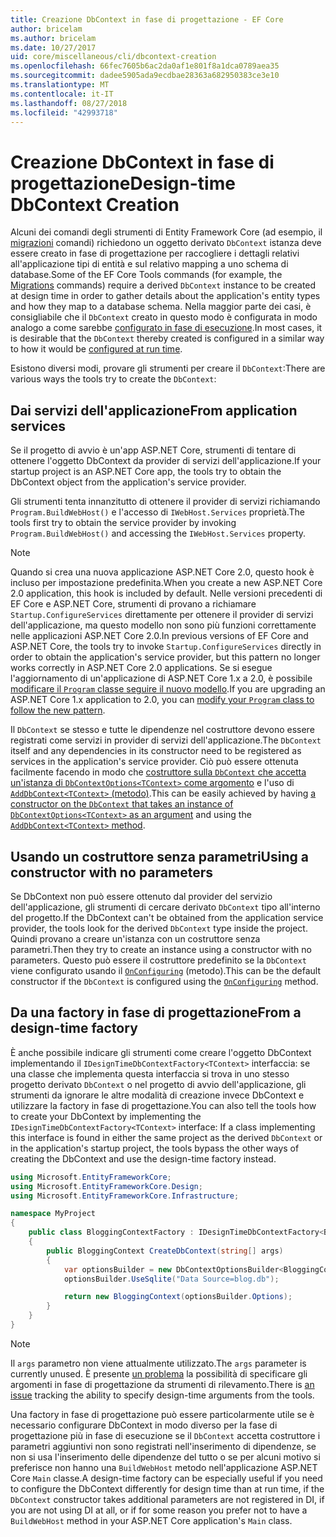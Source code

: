 ```yaml
---
title: Creazione DbContext in fase di progettazione - EF Core
author: bricelam
ms.author: bricelam
ms.date: 10/27/2017
uid: core/miscellaneous/cli/dbcontext-creation
ms.openlocfilehash: 66fec7605b6ac2da0af1e801f8a1dca0789aea35
ms.sourcegitcommit: dadee5905ada9ecdbae28363a682950383ce3e10
ms.translationtype: MT
ms.contentlocale: it-IT
ms.lasthandoff: 08/27/2018
ms.locfileid: "42993718"
---
```

<a name="design-time-dbcontext-creation"></a><span data-ttu-id="b84d2-102">Creazione DbContext in fase di progettazione</span><span class="sxs-lookup"><span data-stu-id="b84d2-102">Design-time DbContext Creation</span></span>
==============================
<span data-ttu-id="b84d2-103">Alcuni dei comandi degli strumenti di Entity Framework Core (ad esempio, il [migrazioni][1] comandi) richiedono un oggetto derivato `DbContext` istanza deve essere creato in fase di progettazione per raccogliere i dettagli relativi all'applicazione tipi di entità e sul relativo mapping a uno schema di database.</span><span class="sxs-lookup"><span data-stu-id="b84d2-103">Some of the EF Core Tools commands (for example, the [Migrations][1] commands) require a derived `DbContext` instance to be created at design time in order to gather details about the application's entity types and how they map to a database schema.</span></span> <span data-ttu-id="b84d2-104">Nella maggior parte dei casi, è consigliabile che il `DbContext` creato in questo modo è configurata in modo analogo a come sarebbe [configurato in fase di esecuzione][2].</span><span class="sxs-lookup"><span data-stu-id="b84d2-104">In most cases, it is desirable that the `DbContext` thereby created is configured in a similar way to how it would be [configured at run time][2].</span></span>

<span data-ttu-id="b84d2-105">Esistono diversi modi, provare gli strumenti per creare il `DbContext`:</span><span class="sxs-lookup"><span data-stu-id="b84d2-105">There are various ways the tools try to create the `DbContext`:</span></span>

<a name="from-application-services"></a><span data-ttu-id="b84d2-106">Dai servizi dell'applicazione</span><span class="sxs-lookup"><span data-stu-id="b84d2-106">From application services</span></span>
-------------------------
<span data-ttu-id="b84d2-107">Se il progetto di avvio è un'app ASP.NET Core, strumenti di tentare di ottenere l'oggetto DbContext da provider di servizi dell'applicazione.</span><span class="sxs-lookup"><span data-stu-id="b84d2-107">If your startup project is an ASP.NET Core app, the tools try to obtain the DbContext object from the application's service provider.</span></span>

<span data-ttu-id="b84d2-108">Gli strumenti tenta innanzitutto di ottenere il provider di servizi richiamando `Program.BuildWebHost()` e l'accesso di `IWebHost.Services` proprietà.</span><span class="sxs-lookup"><span data-stu-id="b84d2-108">The tools first try to obtain the service provider by invoking `Program.BuildWebHost()` and accessing the `IWebHost.Services` property.</span></span>

> [!NOTE]
> <span data-ttu-id="b84d2-109">Quando si crea una nuova applicazione ASP.NET Core 2.0, questo hook è incluso per impostazione predefinita.</span><span class="sxs-lookup"><span data-stu-id="b84d2-109">When you create a new ASP.NET Core 2.0 application, this hook is included by default.</span></span> <span data-ttu-id="b84d2-110">Nelle versioni precedenti di EF Core e ASP.NET Core, strumenti di provano a richiamare `Startup.ConfigureServices` direttamente per ottenere il provider di servizi dell'applicazione, ma questo modello non sono più funzioni correttamente nelle applicazioni ASP.NET Core 2.0.</span><span class="sxs-lookup"><span data-stu-id="b84d2-110">In previous versions of EF Core and ASP.NET Core, the tools try to invoke `Startup.ConfigureServices` directly in order to obtain the application's service provider, but this pattern no longer works correctly in ASP.NET Core 2.0 applications.</span></span> <span data-ttu-id="b84d2-111">Se si esegue l'aggiornamento di un'applicazione di ASP.NET Core 1.x a 2.0, è possibile [modificare il `Program` classe seguire il nuovo modello][3].</span><span class="sxs-lookup"><span data-stu-id="b84d2-111">If you are upgrading an ASP.NET Core 1.x application to 2.0, you can [modify your `Program` class to follow the new pattern][3].</span></span>

<span data-ttu-id="b84d2-112">Il `DbContext` se stesso e tutte le dipendenze nel costruttore devono essere registrati come servizi in provider di servizi dell'applicazione.</span><span class="sxs-lookup"><span data-stu-id="b84d2-112">The `DbContext` itself and any dependencies in its constructor need to be registered as services in the application's service provider.</span></span> <span data-ttu-id="b84d2-113">Ciò può essere ottenuta facilmente facendo in modo che [costruttore sulla `DbContext` che accetta un'istanza di `DbContextOptions<TContext>` come argomento][4] e l'uso di [`AddDbContext<TContext>` (metodo)][5].</span><span class="sxs-lookup"><span data-stu-id="b84d2-113">This can be easily achieved by having [a constructor on the `DbContext` that takes an instance of `DbContextOptions<TContext>` as an argument][4] and using the [`AddDbContext<TContext>` method][5].</span></span>

<a name="using-a-constructor-with-no-parameters"></a><span data-ttu-id="b84d2-114">Usando un costruttore senza parametri</span><span class="sxs-lookup"><span data-stu-id="b84d2-114">Using a constructor with no parameters</span></span>
--------------------------------------
<span data-ttu-id="b84d2-115">Se DbContext non può essere ottenuto dal provider del servizio dell'applicazione, gli strumenti di cercare derivato `DbContext` tipo all'interno del progetto.</span><span class="sxs-lookup"><span data-stu-id="b84d2-115">If the DbContext can't be obtained from the application service provider, the tools look for the derived `DbContext` type inside the project.</span></span> <span data-ttu-id="b84d2-116">Quindi provano a creare un'istanza con un costruttore senza parametri.</span><span class="sxs-lookup"><span data-stu-id="b84d2-116">Then they try to create an instance using a constructor with no parameters.</span></span> <span data-ttu-id="b84d2-117">Questo può essere il costruttore predefinito se la `DbContext` viene configurato usando il [`OnConfiguring`][6] (metodo).</span><span class="sxs-lookup"><span data-stu-id="b84d2-117">This can be the default constructor if the `DbContext` is configured using the [`OnConfiguring`][6] method.</span></span>

<a name="from-a-design-time-factory"></a><span data-ttu-id="b84d2-118">Da una factory in fase di progettazione</span><span class="sxs-lookup"><span data-stu-id="b84d2-118">From a design-time factory</span></span>
--------------------------
<span data-ttu-id="b84d2-119">È anche possibile indicare gli strumenti come creare l'oggetto DbContext implementando il `IDesignTimeDbContextFactory<TContext>` interfaccia: se una classe che implementa questa interfaccia si trova in uno stesso progetto derivato `DbContext` o nel progetto di avvio dell'applicazione, gli strumenti da ignorare le altre modalità di creazione invece DbContext e utilizzare la factory in fase di progettazione.</span><span class="sxs-lookup"><span data-stu-id="b84d2-119">You can also tell the tools how to create your DbContext by implementing the `IDesignTimeDbContextFactory<TContext>` interface: If a class implementing this interface is found in either the same project as the derived `DbContext` or in the application's startup project, the tools bypass the other ways of creating the DbContext and use the design-time factory instead.</span></span>

``` csharp
using Microsoft.EntityFrameworkCore;
using Microsoft.EntityFrameworkCore.Design;
using Microsoft.EntityFrameworkCore.Infrastructure;

namespace MyProject
{
    public class BloggingContextFactory : IDesignTimeDbContextFactory<BloggingContext>
    {
        public BloggingContext CreateDbContext(string[] args)
        {
            var optionsBuilder = new DbContextOptionsBuilder<BloggingContext>();
            optionsBuilder.UseSqlite("Data Source=blog.db");

            return new BloggingContext(optionsBuilder.Options);
        }
    }
}
```

> [!NOTE]
> <span data-ttu-id="b84d2-120">Il `args` parametro non viene attualmente utilizzato.</span><span class="sxs-lookup"><span data-stu-id="b84d2-120">The `args` parameter is currently unused.</span></span> <span data-ttu-id="b84d2-121">È presente [un problema][7] la possibilità di specificare gli argomenti in fase di progettazione da strumenti di rilevamento.</span><span class="sxs-lookup"><span data-stu-id="b84d2-121">There is [an issue][7] tracking the ability to specify design-time arguments from the tools.</span></span>

<span data-ttu-id="b84d2-122">Una factory in fase di progettazione può essere particolarmente utile se è necessario configurare DbContext in modo diverso per la fase di progettazione più in fase di esecuzione se il `DbContext` accetta costruttore i parametri aggiuntivi non sono registrati nell'inserimento di dipendenze, se non si usa l'inserimento delle dipendenze del tutto o se per alcuni motivo si preferisce non hanno una `BuildWebHost` metodo nell'applicazione ASP.NET Core `Main` classe.</span><span class="sxs-lookup"><span data-stu-id="b84d2-122">A design-time factory can be especially useful if you need to configure the DbContext differently for design time than at run time, if the `DbContext` constructor takes additional parameters are not registered in DI, if you are not using DI at all, or if for some reason you prefer not to have a `BuildWebHost` method in your ASP.NET Core application's `Main` class.</span></span>

  [1]: xref:core/managing-schemas/migrations/index
  [2]: xref:core/miscellaneous/configuring-dbcontext
  [3]: https://docs.microsoft.com/aspnet/core/migration/1x-to-2x/#update-main-method-in-programcs
  [4]: xref:core/miscellaneous/configuring-dbcontext#constructor-argument
  [5]: xref:core/miscellaneous/configuring-dbcontext#using-dbcontext-with-dependency-injection
  [6]: xref:core/miscellaneous/configuring-dbcontext#onconfiguring
  [7]: https://github.com/aspnet/EntityFrameworkCore/issues/8332
